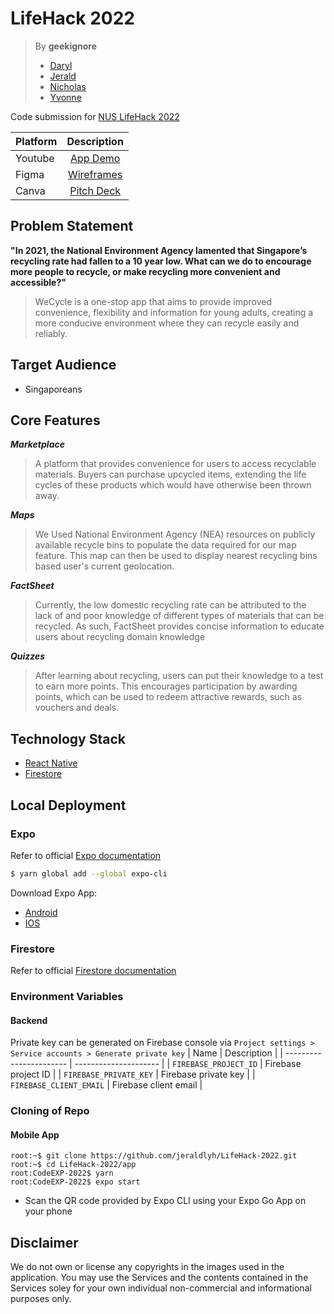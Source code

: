 # LifeHack 2022

> By **geekignore**
> - [Daryl](https://github.com/wongdaryl)
> - [Jerald](http://github.com/jeraldlyh/)
> - [Nicholas](http://github.com/oversparkling/)
> - [Yvonne](https://github.com/yvonnelhs/)

Code submission for [NUS LifeHack 2022](https://lifehack.nuscomputing.com/)

| Platform             | Description                                                                                            |
:--------------------- | :----------------------------------------------------------------------------------------------------: |
| Youtube              | [App Demo](https://youtu.be/n6b5ixmxc1U)                                                              |
| Figma                | [Wireframes](https://www.figma.com/file/fSVIRBO5hb8efVPJhJwqm0/lifehack-2022?node-id=2%3A1874) |
| Canva                | [Pitch Deck](https://www.canva.com/design/DAFF54-ognI/fJpgIHH7VpwHqL0f3f5iCQ/edit?utm_content=DAFF54-ognI&utm_campaign=designshare&utm_medium=link2&utm_source=sharebutton) |


## Problem Statement
**"In 2021, the National Environment Agency lamented that Singapore’s recycling rate had fallen to a 10 year low. What can we do to encourage more people to recycle, or make recycling more convenient and accessible?"**
> WeCycle is a one-stop app that aims to provide improved convenience, flexibility and information for young adults, creating a more conducive environment where they can recycle easily and reliably.

## Target Audience
- Singaporeans

## Core Features

***Marketplace***
> A platform that provides convenience for users to access recyclable materials. Buyers can purchase upcycled items, extending the life cycles of these products which would have otherwise been thrown away.

***Maps***
> We Used National Environment Agency (NEA) resources on publicly available recycle bins to populate the data required for our map feature. This map can then be used to display nearest recycling bins based user's current geolocation.

***FactSheet***
> Currently, the low domestic recycling rate can be attributed to the lack of and poor knowledge of different types of materials that can be recycled. As such, FactSheet provides concise information to educate users about recycling domain knowledge

***Quizzes***
> After learning about recycling, users can put their knowledge to a test to earn more points. This encourages participation by awarding points, which can be used to redeem attractive rewards, such as vouchers and deals.


## Technology Stack
- [React Native](https://reactnative.dev/)
- [Firestore](https://firebase.google.com/docs/firestore)

## Local Deployment
### Expo
Refer to official [Expo documentation](https://docs.expo.io/get-started/installation/)
```bash
$ yarn global add --global expo-cli
```
Download Expo App:
- [Android](https://play.google.com/store/apps/details?id=host.exp.exponent)
- [IOS](https://itunes.com/apps/exponent)

### Firestore
Refer to official [Firestore documentation](https://firebase.google.com/docs/firestore/quickstart)

### Environment Variables
#### Backend
Private key can be generated on Firebase console via `Project settings > Service accounts > Generate private key`
| Name                    | Description           |
| ----------------------- | --------------------- |
| `FIREBASE_PROJECT_ID`   | Firebase project ID   |
| `FIREBASE_PRIVATE_KEY`  | Firebase private key  |
| `FIREBASE_CLIENT_EMAIL` | Firebase client email |


### Cloning of Repo
#### Mobile App
```console
root:~$ git clone https://github.com/jeraldlyh/LifeHack-2022.git
root:~$ cd LifeHack-2022/app
root:CodeEXP-2022$ yarn
root:CodeEXP-2022$ expo start
```
- Scan the QR code provided by Expo CLI using your Expo Go App on your phone


## Disclaimer
We do not own or license any copyrights in the images used in the application. You may use the Services and the contents contained in the Services soley for your own individual non-commercial and informational purposes only.
